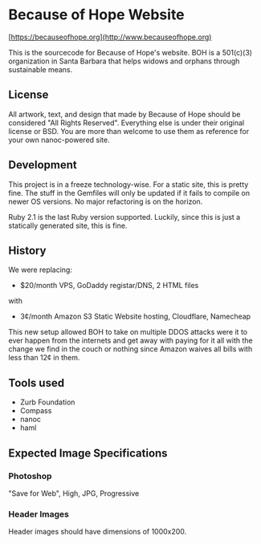 # Because of Hope Website

[https://becauseofhope.org](http://www.becauseofhope.org)

This is the sourcecode for Because of Hope's website. BOH is a 501(c)(3)
organization in Santa Barbara that helps widows and orphans through sustainable
means.

## License

All artwork, text, and design that made by Because of Hope should be
considered "All Rights Reserved". Everything else is under their original
license or BSD. You are more than welcome to use them as reference for your own
nanoc-powered site.

## Development

This project is in a freeze technology-wise. For a static site, this is pretty fine.
The stuff in the Gemfiles will only be updated if it fails to compile on newer
OS versions. No major refactoring is on the horizon.

Ruby 2.1 is the last Ruby version supported. Luckily, since this is just
a statically generated site, this is fine.

## History

We were replacing:

* $20/month VPS, GoDaddy registar/DNS, 2 HTML files

with

* 3¢/month Amazon S3 Static Website hosting, Cloudflare, Namecheap

This new setup allowed BOH to take on multiple DDOS attacks were it to ever
happen from the internets and get away with paying for it all with the change
we find in the couch or nothing since Amazon waives all bills with less than 12¢
in them.

## Tools used

* Zurb Foundation
* Compass
* nanoc
* haml


## Expected Image Specifications

### Photoshop

"Save for Web", High, JPG, Progressive


### Header Images

Header images should have dimensions of 1000x200.
